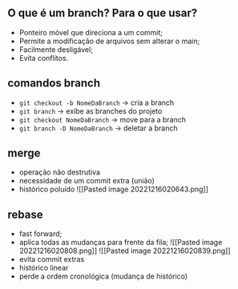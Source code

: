 ## O que é um branch? Para o que usar?
- Ponteiro móvel que direciona a um commit;
- Permite a modificação de arquivos sem alterar o main;
- Facilmente desligável;
- Evita conflitos.

## comandos branch
- ``git checkout -b NomeDaBranch`` -> cria a branch
- ``git branch`` -> exibe as branches do projeto
- ``git checkout NomeDaBranch`` -> move para a branch
- ``git branch -D NomeDaBranch`` -> deletar a branch

## merge
- operação não destrutiva
- necessidade de um commit extra (união)
- histórico poluído
![[Pasted image 20221216020643.png]]

## rebase
- fast forward;
- aplica todas as mudanças para frente da fila;
![[Pasted image 20221216020808.png]]
![[Pasted image 20221216020839.png]]
- evita commit extras
- histórico linear
- perde a ordem cronológica (mudança de histórico)